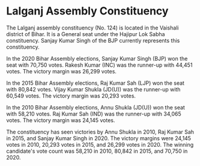 # Lalganj Assembly Constituency

The Lalganj assembly constituency (No. 124) is located in the Vaishali district of Bihar. It is a General seat under the Hajipur Lok Sabha constituency. Sanjay Kumar Singh of the BJP currently represents this constituency.

In the 2020 Bihar Assembly elections, Sanjay Kumar Singh (BJP) won the seat with 70,750 votes. Rakesh Kumar (INC) was the runner-up with 44,451 votes. The victory margin was 26,299 votes.

In the 2015 Bihar Assembly elections, Raj Kumar Sah (LJP) won the seat with 80,842 votes. Vijay Kumar Shukla (JD(U)) was the runner-up with 60,549 votes. The victory margin was 20,293 votes.

In the 2010 Bihar Assembly elections, Annu Shukla (JD(U)) won the seat with 58,210 votes. Raj Kumar Sah (IND) was the runner-up with 34,065 votes. The victory margin was 24,145 votes.

The constituency has seen victories by Annu Shukla in 2010, Raj Kumar Sah in 2015, and Sanjay Kumar Singh in 2020. The victory margins were 24,145 votes in 2010, 20,293 votes in 2015, and 26,299 votes in 2020. The winning candidate's vote count was 58,210 in 2010, 80,842 in 2015, and 70,750 in 2020.
